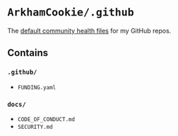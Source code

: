 # `ArkhamCookie/.github`

The [default community health files](https://docs.github.com/communities/setting-up-your-project-for-healthy-contributions/creating-a-default-community-health-file) for my GitHub repos.

## Contains

### `.github/`

- `FUNDING.yaml`

### `docs/`

- `CODE_OF_CONDUCT.md`
- `SECURITY.md`
